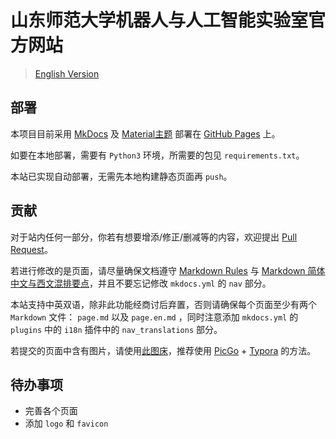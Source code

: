 # 山东师范大学机器人与人工智能实验室官方网站

> [English Version](README.md)

## 部署

本项目目前采用 [MkDocs](https://github.com/mkdocs/mkdocs) 及 [Material主题](https://squidfunk.github.io/mkdocs-material/) 部署在 [GitHub Pages](https://sdnuroboticsailab.github.io/) 上。

如要在本地部署，需要有 `Python3` 环境，所需要的包见 `requirements.txt`。

本站已实现自动部署，无需先本地构建静态页面再 `push`。



## 贡献

对于站内任何一部分，你若有想要增添/修正/删减等的内容，欢迎提出 [Pull Request](https://docs.github.com/en/pull-requests/collaborating-with-pull-requests/proposing-changes-to-your-work-with-pull-requests/creating-a-pull-request-from-a-fork)。

若进行修改的是页面，请尽量确保文档遵守 [Markdown Rules](https://github.com/markdownlint/markdownlint/blob/main/docs/RULES.md) 与 [Markdown 简体中文与西文混排要点](https://github.com/selfteaching/markdown-writing-with-mixed-cn-en)，并且不要忘记修改 `mkdocs.yml` 的 `nav` 部分。

本站支持中英双语，除非此功能经商讨后弃置，否则请确保每个页面至少有两个 `Markdown` 文件： `page.md` 以及 `page.en.md` ，同时注意添加 `mkdocs.yml` 的 `plugins` 中的 `i18n` 插件中的 `nav_translations` 部分。

若提交的页面中含有图片，请使用[此图床](https://github.com/SDNURoboticsAILab/ImageBed)，推荐使用 [PicGo](https://picgo.github.io/PicGo-Doc/zh/guide/config.html#github%E5%9B%BE%E5%BA%8A) + [Typora](https://support.typora.io/Upload-Image/#picgoapp-chinese-language-only) 的方法。



## 待办事项

- 完善各个页面
- 添加 `logo` 和 `favicon`
